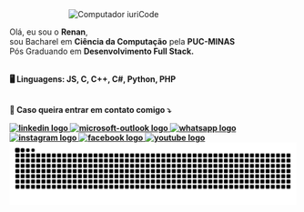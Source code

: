 <img src="https://media4.giphy.com/media/juua9i2c2fA0AIp2iq/giphy.gif" min-width="400px" max-width="400px" width="400px" align="right" alt="Computador iuriCode">

<p align="left"> 
  <br>Olá, eu sou o <strong>Renan</strong>,<br>sou Bacharel em <strong>Ciência da Computação</strong> pela <strong>PUC-MINAS</strong><br>Pós Graduando em <strong>Desenvolvimento Full Stack<strong>.<br><br>
</p>

<p align="left">
  🖥️ Linguagens: <strong>JS, C, C++, C#, Python, PHP</strong><br><br>
</p>





<p align="left">
  📩 Caso queira entrar em contato comigo ⤵️
</p>

<div align="left">
  <a href="https://www.linkedin.com/in/renanferreirameira/" target="_blank">
    <img src="https://raw.githubusercontent.com/maurodesouza/profile-readme-generator/master/src/assets/icons/social/linkedin/default.svg" width="52" height="40" alt="linkedin logo"  />
  </a>
  <a href="mailto:renanferreirameira@hotmail.com" target="_blank">
    <img src="https://raw.githubusercontent.com/maurodesouza/profile-readme-generator/master/src/assets/icons/social/microsoft-outlook/default.svg" width="52" height="40" alt="microsoft-outlook logo"  />
  </a>
  <a href="https://api.whatsapp.com/send?phone=5535991269402" target="_blank">
    <img src="https://raw.githubusercontent.com/maurodesouza/profile-readme-generator/master/src/assets/icons/social/whatsapp/default.svg" width="52" height="40" alt="whatsapp logo"  />
  </a>
  <a href="https://www.instagram.com/renanfemeira/" target="_blank">
    <img src="https://raw.githubusercontent.com/maurodesouza/profile-readme-generator/master/src/assets/icons/social/instagram/default.svg" width="52" height="40" alt="instagram logo"  />
  </a>
  <a href="https://www.facebook.com/renan.ferreirameira/" target="_blank">
    <img src="https://raw.githubusercontent.com/maurodesouza/profile-readme-generator/master/src/assets/icons/social/facebook/default.svg" width="52" height="40" alt="facebook logo"  />
  </a>
  <a href="https://www.youtube.com/@renanmeira2584/videos" target="_blank">
    <img src="https://raw.githubusercontent.com/maurodesouza/profile-readme-generator/master/src/assets/icons/social/youtube/default.svg" width="52" height="40" alt="youtube logo"  />
  </a>
</div>

<img src="https://raw.githubusercontent.com/RenanR23/RenanR23/output/snake.svg" alt="Snake animation" />
